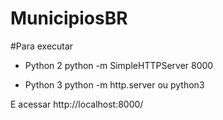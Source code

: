 # MunicipiosBR


#Para executar
- Python 2
python -m SimpleHTTPServer 8000

- Python 3
python -m http.server
ou 
python3


E acessar
http://localhost:8000/
